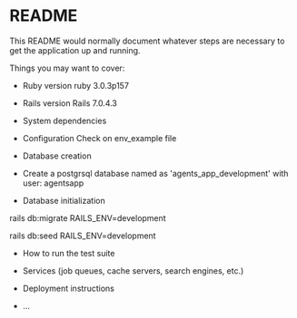 # README

This README would normally document whatever steps are necessary to get the
application up and running.

Things you may want to cover:

* Ruby version
    ruby 3.0.3p157
* Rails version
    Rails 7.0.4.3
* System dependencies

* Configuration
Check on env_example file

* Database creation
- Create a postgrsql database named as
'agents_app_development'
with
user: agentsapp

* Database initialization

rails db:migrate RAILS_ENV=development

rails db:seed RAILS_ENV=development

* How to run the test suite

* Services (job queues, cache servers, search engines, etc.)

* Deployment instructions

* ...
